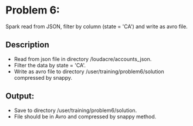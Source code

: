 # Problem 6: 
Spark read from JSON, filter by column (state = 'CA') and write as avro file.
## Description
  * Read from json file in directory /loudacre/accounts_json.
  * Filter the data by state = 'CA'.
  * Write as avro file to directory /user/training/problem6/solution compressed by snappy. 

## Output: 
  * Save to directory /user/training/problem6/solution.
  * File should be in Avro and compressed by snappy method.
